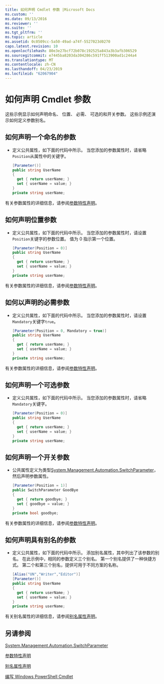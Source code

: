 ```yaml
---
title: 如何声明 Cmdlet 参数 |Microsoft Docs
ms.custom: ''
ms.date: 09/13/2016
ms.reviewer: ''
ms.suite: ''
ms.tgt_pltfrm: ''
ms.topic: article
ms.assetid: 0c0509cc-5a50-49ad-a74f-5527023d0270
caps.latest.revision: 10
ms.openlocfilehash: 80e3e27bcf72b078c192525a843a3b3afb306529
ms.sourcegitcommit: e7445ba8203da304286c591ff513900ad1c244a4
ms.translationtype: MT
ms.contentlocale: zh-CN
ms.lasthandoff: 04/23/2019
ms.locfileid: "62067904"
---
```

# <a name="how-to-declare-cmdlet-parameters"></a>如何声明 Cmdlet 参数

这些示例显示如何声明命名、 位置、 必需、 可选的和开关参数。 这些示例还演示如何定义参数别名。

## <a name="how-to-declare-a-named-parameter"></a>如何声明一个命名的参数

- 定义公共属性，如下面的代码中所示。 当您添加的参数属性时，请省略`Position`从属性中的关键字。

    ```csharp
    [Parameter()]
    public string UserName
    {
      get { return userName; }
      set { userName = value; }
    }
    private string userName;
    ```

有关参数属性的详细信息，请参阅[参数特性声明](./parameter-attribute-declaration.md)。

## <a name="how-to-declare-a-positional-parameter"></a>如何声明位置参数

- 定义公共属性，如下面的代码中所示。 当您添加的参数属性时，请设置`Position`关键字的参数位置。 值为 0 指示第一个位置。

    ```csharp
    [Parameter(Position = 0)]
    public string UserName
    {
      get { return userName; }
      set { userName = value; }
    }
    private string userName;
    ```

有关参数属性的详细信息，请参阅[参数特性声明](./parameter-attribute-declaration.md)。

## <a name="how-to-declare-a-mandatory-parameter"></a>如何以声明的必需参数

- 定义公共属性，如下面的代码中所示。 当您添加的参数属性时，请设置`Mandatory`关键字`true`。

    ```csharp
    [Parameter(Position = 0, Mandatory = true)]
    public string UserName
    {
      get { return userName; }
      set { userName = value; }
    }
    private string userName;
    ```

有关参数属性的详细信息，请参阅[参数特性声明](./parameter-attribute-declaration.md)。

## <a name="how-to-declare-an-optional-parameter"></a>如何声明一个可选参数

- 定义公共属性，如下面的代码中所示。 当您添加的参数属性时，请省略`Mandatory`关键字。

    ```csharp
    [Parameter(Position = 0)]
    public string UserName
    {
      get { return userName; }
      set { userName = value; }
    }
    private string userName;
    ```

## <a name="how-to-declare-a-switch-parameter"></a>如何声明一个开关参数

- 公共属性定义为类型[System.Management.Automation.SwitchParameter](/dotnet/api/System.Management.Automation.SwitchParameter)，然后声明参数属性。

    ```csharp
    [Parameter(Position = 1)]
    public SwitchParameter GoodBye
    {
      get { return goodbye; }
      set { goodbye = value; }
    }
    private bool goodbye;
    ```

有关参数属性的详细信息，请参阅[参数特性声明](./parameter-attribute-declaration.md)。

## <a name="how-to-declare-a-parameter-with-aliases"></a>如何声明具有别名的参数

- 定义公共属性，如下面的代码中所示。 添加别名属性，其中列出了该参数的别名。 在此示例中，相同的参数定义三个别名。 第一个别名提供了一种快捷方式。 第二个和第三个别名，提供可用于不同方案的名称。

    ```csharp
    [Alias("UN","Writer","Editor")]
    [Parameter()]
    public string UserName
    {
      get { return userName; }
      set { userName = value; }
    }
    private string userName;
    ```

有关别名属性的详细信息，请参阅[别名属性声明](./alias-attribute-declaration.md)。

## <a name="see-also"></a>另请参阅

[System.Management.Automation.SwitchParameter](/dotnet/api/System.Management.Automation.SwitchParameter)

[参数特性声明](./parameter-attribute-declaration.md)

[别名属性声明](./alias-attribute-declaration.md)

[编写 Windows PowerShell Cmdlet](./writing-a-windows-powershell-cmdlet.md)
